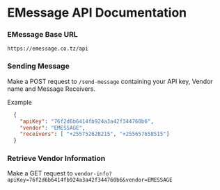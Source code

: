 # EMessage API Documentation

### EMessage Base URL 
`https://emessage.co.tz/api`

### Sending Message

Make a POST request to `/send-message` containing your API key, Vendor name and Message Receivers. 

Example
```JSON 
  {
    "apiKey": "76f2d6b6414fb924a3a42f344760b6",
    "vendor": "EMESSAGE", 
    "receivers": [ "+255752628215", "+255657658515"]
  }
```

### Retrieve Vendor Information 

Make a GET request to `vendor-info?apiKey=76f2d6b6414fb924a3a42f344760b6&vendor=EMESSAGE`

